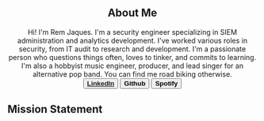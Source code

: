

<h2 align="center">About Me</h2>
<p align="center">
  Hi! I'm Rem Jaques. I'm a security engineer specializing in SIEM administration and analytics development. I've worked various roles in security, from IT audit to research and development. I'm a passionate person who questions things often, loves to tinker, and commits to learning. I'm also a hobbyist music engineer, producer, and lead singer for an alternative pop band. You can find me road biking otherwise. 
  <br>
<button><a href="https://www.linkedin.com/in/remingtonjaques"><strong>LinkedIn</strong></a></button>
<button><strong>Github</strong></button>
<button><strong>Spotify</strong></button>


<body>
  <h2>
    Mission Statement
  </h2>
</body>
